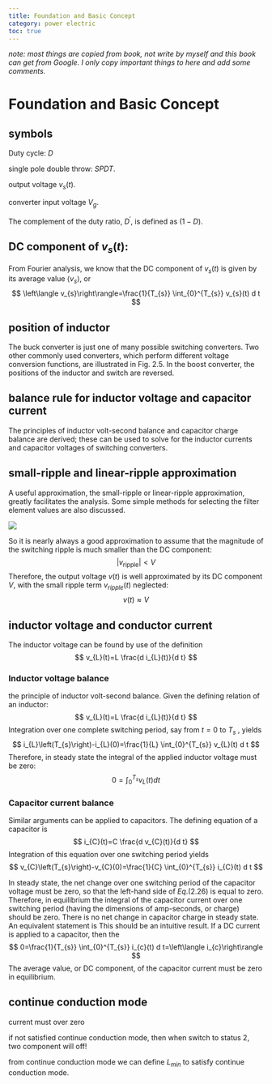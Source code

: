 ```yaml
---
title: Foundation and Basic Concept
category: power electric
toc: true
---
```


*note: most things are copied from book, not write by myself and this book can get from Google. I only copy important things to here and add some comments.*


# Foundation and Basic Concept

## symbols

Duty cycle: *D*

single pole double throw:  *SPDT*.

output voltage $v_{s}(t)$.

converter input voltage $V_{g}$. 

The complement of the duty ratio, $D^{\prime},$ is defined as $(1-D)$.
<!--more-->

## DC component of $v_s(t)$:

From Fourier analysis, we know that the DC component of $v_{s}(t)$ is given by its average value $\left\langle v_{s}\right\rangle,$ or
$$
\left\langle v_{s}\right\rangle=\frac{1}{T_{s}} \int_{0}^{T_{s}} v_{s}(t) d t
$$
## position of inductor 

The buck converter is just one of many possible switching converters. Two other commonly used converters, which perform different voltage conversion functions, are illustrated in Fig. $2.5 .$ In the boost converter, the positions of the inductor and switch are reversed.

## balance rule for inductor voltage and capacitor current

The principles of inductor volt-second balance and capacitor charge balance are derived; these can be used to solve for the inductor currents and capacitor voltages of switching converters. 

## small-ripple and linear-ripple approximation

A useful approximation, the small-ripple or linear-ripple approximation, greatly facilitates the analysis. Some simple methods for selecting the filter element values are also discussed.

![](https://cdn.mathpix.com/snip/images/UtGYcs5WNOTFcynd9FcgumtN21f0WcJOTF5930TkFKg.original.fullsize.png)

So it is nearly always a good approximation to assume that the magnitude of the switching ripple is much smaller than the DC component:
$$
\left|v_{\text {ripple}}\right|<V
$$
Therefore, the output voltage $v(t)$ is well approximated by its DC component $V,$ with the small ripple term $v_{ripple}(t)$ neglected:
$$
v(t) \approx V
$$
## inductor voltage and conductor current

The inductor voltage can be found by use of the definition
$$
v_{L}(t)=L \frac{d i_{L}(t)}{d t}
$$



### Inductor voltage balance 

the principle of inductor volt-second balance. Given the defining relation of an inductor:
$$
v_{L}(t)=L \frac{d i_{L}(t)}{d t}
$$
Integration over one complete switching period, say from $t=0$ to $T_{s}$ , yields
$$
i_{L}\left(T_{s}\right)-i_{L}(0)=\frac{1}{L} \int_{0}^{T_{s}} v_{L}(t) d t
$$
Therefore, in steady state the integral of the applied inductor voltage must be zero:
$$
0=\int_{0}^{T_{s}} v_{L}(t) d t
$$
### Capacitor current balance

Similar arguments can be applied to capacitors. The defining equation of a capacitor is
$$
i_{C}(t)=C \frac{d v_{C}(t)}{d t}
$$
Integration of this equation over one switching period yields
$$
v_{C}\left(T_{s}\right)-v_{C}(0)=\frac{1}{C} \int_{0}^{T_{s}} i_{C}(t) d t
$$

In steady state, the net change over one switching period of the capacitor voltage must be zero, so that the left-hand side of $Eq. (2.26)$ is equal to zero. Therefore, in equilibrium the integral of the capacitor current over one switching period (having the dimensions of amp-seconds, or charge) should be zero. There is no net change in capacitor charge in steady state. An equivalent statement is
This should be an intuitive result. If a DC current is applied to a capacitor, then the
$$
0=\frac{1}{T_{s}} \int_{0}^{T_{s}} i_{c}(t) d t=\left\langle i_{c}\right\rangle
$$
The average value, or DC component, of the capacitor current must be zero in equilibrium.

## continue conduction mode 

current must over zero 

if not satisfied continue conduction mode, then when switch to  status 2, two component will off!

from continue conduction mode we can define $L_{min}$ to satisfy continue conduction mode.